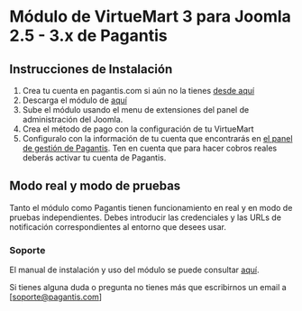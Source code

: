 # Módulo de VirtueMart 3 para Joomla 2.5 - 3.x de Pagantis


## Instrucciones de Instalación

1. Crea tu cuenta en pagantis.com si aún no la tienes [desde aquí](https://bo.pagantis.com/users/sign_up)
2. Descarga el módulo de [aquí](https://github.com/pagantis/pagantis-virtuemart/releases/)
3. Sube el módulo usando el menu de extensiones del panel de administración del Joomla.
4. Crea el método de pago con la configuración de tu VirtueMart
4. Configuralo con la información de tu cuenta que encontrarás en [el panel de gestión de Pagantis](https://bo.pagantis.com/). Ten en cuenta que para hacer cobros reales deberás activar tu cuenta de Pagantis.

## Modo real y modo de pruebas

Tanto el módulo como Pagantis tienen funcionamiento en real y en modo de pruebas independientes. Debes introducir las credenciales y las URLs de notificación correspondientes al entorno que desees usar.


### Soporte

El manual de instalación y uso del módulo se puede consultar [aquí](https://github.com/pagantis/pagantis-virtuemart/releases/).

Si tienes alguna duda o pregunta no tienes más que escribirnos un email a [soporte@pagantis.com]
